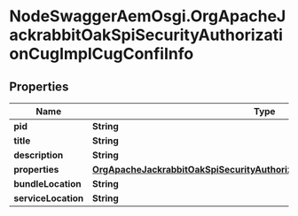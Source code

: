 # NodeSwaggerAemOsgi.OrgApacheJackrabbitOakSpiSecurityAuthorizationCugImplCugConfiInfo

## Properties

Name | Type | Description | Notes
------------ | ------------- | ------------- | -------------
**pid** | **String** |  | [optional] 
**title** | **String** |  | [optional] 
**description** | **String** |  | [optional] 
**properties** | [**OrgApacheJackrabbitOakSpiSecurityAuthorizationCugImplCugConfiProperties**](OrgApacheJackrabbitOakSpiSecurityAuthorizationCugImplCugConfiProperties.md) |  | [optional] 
**bundleLocation** | **String** |  | [optional] 
**serviceLocation** | **String** |  | [optional] 


